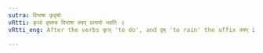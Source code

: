 ```yaml
---
sutra: विभाषा कृवृषोः
vRtti: कृञो वृषश्च विभाषा क्यप् प्रत्ययो भवति ॥
vRtti_eng: After the verbs कृञ् 'to do', and वृष् 'to rain' the affix क्यप् is optionally employed.

---
```

